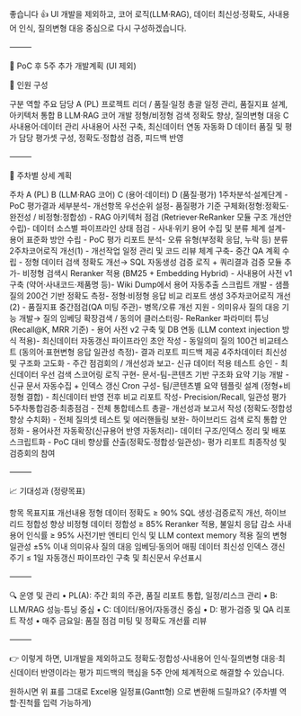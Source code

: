 좋습니다 👍
UI 개발을 제외하고, 코어 로직(LLM·RAG), 데이터 최신성·정확도, 사내용어 인식, 질의변형 대응 중심으로 다시 구성하겠습니다.

⸻

📆 PoC 후 5주 추가 개발계획 (UI 제외)

👥 인원 구성

구분	역할	주요 담당
A (PL)	프로젝트 리더 / 품질·일정 총괄	일정 관리, 품질지표 설계, 아키텍처 통합
B	LLM·RAG 코어 개발	정형/비정형 검색 정확도 향상, 질의변형 대응
C	사내용어·데이터 관리	사내용어 사전 구축, 최신데이터 연동 자동화
D	데이터 품질 및 평가 담당	평가셋 구성, 정확도·정합성 검증, 피드백 반영


⸻

📅 주차별 상세 계획

주차	A (PL)	B (LLM·RAG 코어)	C (용어·데이터)	D (품질·평가)
1주차분석·설계단계	- PoC 평가결과 세부분석- 개선항목 우선순위 설정- 품질평가 기준 구체화(정형:정확도·완전성 / 비정형:정합성)	- RAG 아키텍처 점검 (Retriever·ReRanker 모듈 구조 개선안 수립)- 데이터 소스별 파이프라인 상태 점검	- 사내·위키 용어 수집 및 분류 체계 설계- 용어 표준화 방안 수립	- PoC 평가 리포트 분석- 오류 유형(부정확 응답, 누락 등) 분류
2주차코어로직 개선(1)	- 개선작업 일정 관리 및 코드 리뷰 체계 구축- 중간 QA 계획 수립	- 정형 데이터 검색 정확도 개선→ SQL 자동생성 검증 로직 + 쿼리결과 검증 모듈 추가- 비정형 검색시 Reranker 적용 (BM25 + Embedding Hybrid)	- 사내용어 사전 v1 구축 (약어·사내코드·제품명 등)- Wiki Dump에서 용어 자동추출 스크립트 개발	- 샘플 질의 200건 기반 정확도 측정- 정형·비정형 응답 비교 리포트 생성
3주차코어로직 개선(2)	- 품질지표 중간점검(QA 미팅 주관)- 병목/오류 개선 지원	- 의미유사 질의 대응 기능 개발→ 질의 임베딩 확장검색 / 동의어 클러스터링- ReRanker 파라미터 튜닝(Recall@K, MRR 기준)	- 용어 사전 v2 구축 및 DB 연동 (LLM context injection 방식 적용)- 최신데이터 자동갱신 파이프라인 초안 작성	- 동일의미 질의 100건 비교테스트 (동의어·표현변형 응답 일관성 측정)- 결과 리포트 피드백 제공
4주차데이터 최신성 및 구조화 고도화	- 주간 점검회의 / 개선성과 보고- 신규 데이터 적용 테스트 승인	- 최신데이터 우선 검색 스코어링 로직 구현- 문서-팀-콘텐츠 기반 구조화 요약 기능 개발	- 신규 문서 자동수집 + 인덱스 갱신 Cron 구성- 팀/콘텐츠별 요약 템플릿 설계 (정형+비정형 결합)	- 최신데이터 반영 전후 비교 리포트 작성- Precision/Recall, 일관성 평가
5주차통합검증·최종점검	- 전체 통합테스트 총괄- 개선성과 보고서 작성 (정확도·정합성 향상 수치화)	- 전체 질의셋 테스트 및 에러핸들링 보완- 하이브리드 검색 로직 통합 안정화	- 용어사전 자동확장(신규용어 반영 자동처리)- 데이터 구조/인덱스 정리 및 배포 스크립트화	- PoC 대비 향상률 산출(정확도·정합성·일관성)- 평가 리포트 최종작성 및 검증회의 참여


⸻

📈 기대성과 (정량목표)

항목	목표지표	개선내용
정형 데이터 정확도	≥ 90%	SQL 생성·검증로직 개선, 하이브리드 정합성 향상
비정형 데이터 정합성	≥ 85%	Reranker 적용, 불일치 응답 감소
사내용어 인식률	≥ 95%	사전기반 엔티티 인식 및 LLM context memory 적용
질의 변형 일관성	±5% 이내	의미유사 질의 대응 임베딩·동의어 매핑
데이터 최신성	인덱스 갱신 주기 ≤ 1일	자동갱신 파이프라인 구축 및 최신문서 우선표시


⸻

🔍 운영 및 관리
	•	PL(A): 주간 회의 주관, 품질 리포트 통합, 일정/리스크 관리
	•	B: LLM/RAG 성능·튜닝 중심
	•	C: 데이터/용어/자동갱신 중심
	•	D: 평가·검증 및 QA 리포트 작성
	•	매주 금요일: 품질 점검 미팅 및 정확도 개선률 리뷰

⸻

👉 이렇게 하면, UI개발을 제외하고도 정확도·정합성·사내용어 인식·질의변형 대응·최신데이터 반영이라는 평가 피드백의 핵심을 5주 안에 체계적으로 해결할 수 있습니다.

원하시면 위 표를 그대로 Excel용 일정표(Gantt형) 으로 변환해 드릴까요? (주차별 역할·진척률 입력 가능하게)